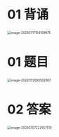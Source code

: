 # 01 背诵

<img src="https://cvp.oss-cn-shanghai.aliyuncs.com/202507171541192.png" alt="image-20250717154109975" style="zoom:50%;" />



# 01 题目

<img src="https://cvp.oss-cn-shanghai.aliyuncs.com/202411130935940.png" alt="image-20241113093502901" style="zoom:50%;" />



# 02 答案

<img src="https://cvp.oss-cn-shanghai.aliyuncs.com/202507072225749.png" alt="image-20250707222557510" style="zoom:50%;" />
